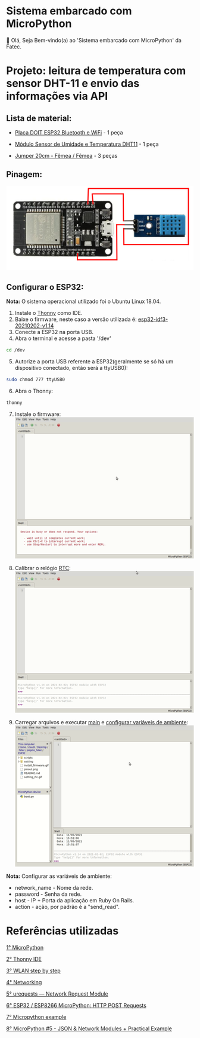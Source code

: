 # Sistema embarcado com MicroPython

👋 Olá, Seja Bem-vindo(a) ao 'Sistema embarcado com MicroPython' da Fatec.

# Projeto: leitura de temperatura com sensor DHT-11 e envio das informações via API

## Lista de material:

* [Placa DOIT ESP32 Bluetooth e WiFi](https://www.baudaeletronica.com.br/placa-doit-esp32-bluetooth-e-wifi.html) - 1 peça

* [Módulo Sensor de Umidade e Temperatura DHT11](https://www.baudaeletronica.com.br/modulo-sensor-de-umidade-e-temperatura-dht11.html?gclid=CjwKCAjwn6GGBhADEiwAruUcKlkDa1f-6k0j_LFV7j8PYV4F2rHlHoGEVJF-KmEFXHk7QO1j4m3UfBoC76oQAvD_BwE) - 1 peça

* [Jumper 20cm - Fêmea / Fêmea](https://www.baudaeletronica.com.br/kit-jumper-premium-20cm-femea-femea.html) - 3 peças

## Pinagem:

![pinout](https://raw.githubusercontent.com/claudimf/projeto_fatec/main/ESP32/pinout.png)

## Configurar o ESP32:

**Nota:** O sistema operacional utilizado foi o Ubuntu Linux 18.04.

1. Instale o [Thonny](https://thonny.org/) como IDE.
2. Baixe o firmware, neste caso a versão utilizada é: [esp32-idf3-20210202-v1.14](https://micropython.org/resources/firmware/esp32-idf3-20210202-v1.14.bin)
3. Conecte a ESP32 na porta USB.
4. Abra o terminal e acesse a pasta '/dev'
```sh
cd /dev
```
5. Autorize a porta USB referente a ESP32(geralmente se só há um dispositivo conectado, então será a ttyUSB0):
```sh
sudo chmod 777 ttyUSB0
```
6. Abra o Thonny:
```sh
thonny
```
7. Instale o firmware:
![firmware](https://raw.githubusercontent.com/claudimf/projeto_fatec/main/ESP32/install_firmware.gif)

8. Calibrar o relógio [RTC](https://github.com/claudimf/projeto_fatec/blob/main/ESP32/setting/rtc_time.py):
![RTC](https://raw.githubusercontent.com/claudimf/projeto_fatec/main/ESP32/setting_rtc.gif)

9. Carregar arquivos e executar [main](https://github.com/claudimf/projeto_fatec/blob/main/ESP32/scripts/main.py) e [configurar variáveis de ambiente](https://github.com/claudimf/projeto_fatec/blob/main/ESP32/scripts/variables.txt):
![variables](https://raw.githubusercontent.com/claudimf/projeto_fatec/main/ESP32/setting_variables.gif)

  **Nota:** Configurar as variáveis de ambiente:
  * network_name - Nome da rede.
  * password - Senha da rede.
  * host - IP + Porta da aplicação em Ruby On Rails.
  * action - ação, por padrão é a "send_read".

# Referências utilizadas

[1° MicroPython](https://micropython.org/)

[2° Thonny IDE](https://thonny.org/)

[3° WLAN step by step](https://docs.micropython.org/en/latest/wipy/tutorial/wlan.html)

[4° Networking](https://docs.micropython.org/en/v1.15/esp32/quickref.html#networking)

[5° urequests — Network Request Module](https://makeblock-micropython-api.readthedocs.io/en/latest/public_library/Third-party-libraries/urequests.html)

[6° ESP32 / ESP8266 MicroPython: HTTP POST Requests](https://techtutorialsx.com/2017/06/18/esp32-esp8266-micropython-http-post-requests/)

[7° Micropython example](https://forum.micropython.org/viewtopic.php?t=5496)

[8° MicroPython #5 - JSON & Network Modules + Practical Example](https://www.youtube.com/watch?v=Kqnw9jvceSg)
